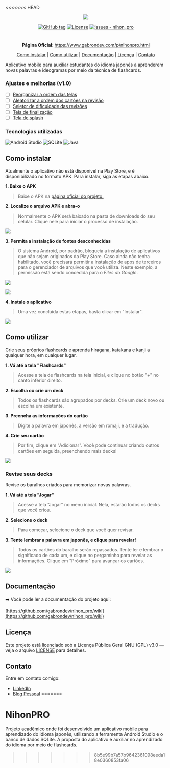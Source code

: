 <<<<<<< HEAD
<p align="center">
  <img src="https://blogger.googleusercontent.com/img/a/AVvXsEje6XouSbCScAvnn6UHgeDRK1xCuj8bl9EoC25LnY0MCNSq5lcIX-gExKCmlnDriCra6_gvFIz3kt7xmK0AY7BbJh3H0ePivKGPgP3iMBL9fbb_MeCevtthHGRWHfI2Nd6dwLV1UGQTnkaNlm3oku3Pf_lzZUONmNMAQlRRiJcW7JEgbbsgJRrnLUTg6o8g=s16000" />
</p>

<div align="center">

[![GitHub tag](https://img.shields.io/github/tag/gabrondev/nihon_pro?include_prereleases=&sort=semver&color=red)](https://github.com/gabrondev/nihon_pro/releases/)
[![License](https://img.shields.io/badge/License-GPL_3.0-red)](https://github.com/gabrondev/nihon_pro/blob/main/LICENSE)
[![issues - nihon_pro](https://img.shields.io/github/issues/gabrondev/nihon_pro)](https://github.com/gabrondev/nihon_pro/issues)
</div>

#

<p align="center">
    <b>Página Oficial: </b> <a target="_blank" href="https://www.gabrondev.com/p/nihonpro.html">https://www.gabrondev.com/p/nihonpro.html</a>
</p>

<div align="center">

[Como instalar](#como-instalar) |
[Como utilizar](#como-utilizar) |
[Documentação](#documentação) | 
[Licença](#licença) | 
[Contato](#contato)
</div>

Aplicativo mobile para auxiliar estudantes do idioma japonês a aprenderem novas palavras e ideogramas por meio da técnica de flashcards.

### Ajustes e melhorias (v1.0)

- [ ] [Reorganizar a ordem das telas](https://github.com/gabrondev/nihon_pro/issues/1)
- [ ] [Aleatorizar a ordem dos cartões na revisão](https://github.com/gabrondev/nihon_pro/issues/2)
- [ ] [Seletor de dificuldade das revisões](https://github.com/gabrondev/nihon_pro/issues/3)
- [ ] [Tela de finalização](https://github.com/gabrondev/nihon_pro/issues/4)
- [ ] [Tela de splash](https://github.com/gabrondev/nihon_pro/issues/5)

### Tecnologias utilizadas

![Android Studio](https://blogger.googleusercontent.com/img/b/R29vZ2xl/AVvXsEibBkRsM6piEI9XtsCFKEoHbhjI3QUGqqUpc7jFlLHmiAfg-d242iAnACRxDyzo5AiCuM_yfcIbSs3UU_iLMbTsACDbvqMvWLG1_yCBeuRSpgQ6jJ2-AGOY_h69H5Z1fRcoCmhiiBYVOFVLlCV-Jf60GJgORf05YArIAY96CjiIXz1n4FNqetFsRXMBImSE/s1600/android-studio.png)
![SQLite](https://blogger.googleusercontent.com/img/b/R29vZ2xl/AVvXsEjrhsRPPmCvywxkQ-2H_hhFExmDC4UJD4EorlKChOkQEjAaUN9ScKpOWabVwxvm7vM2cKg79iOrB7bCPm-2pVVCZ2jP-0a5kspvUb3MBrItTOGy0XvJoHORD4HOHi162yA6tAGreXNY0EJF5wcHriIxKHt6qRxl-tHIxfXXQ53BGknxNO-nyl0M4Cl7pj23/s1600/sqlite.png)
![Java](https://blogger.googleusercontent.com/img/b/R29vZ2xl/AVvXsEj8PtxECd1T7P4QLzQKGk-h0UoWVdG3esor-WrRj1VTErNNtMVuxIGDOegaqblx8AC5SP-Knn-sML_hOn2wr_BGIjvI-nH550D9OM2AEL2Rlu0ZLtyYSFgtmST8A2QImK80XYVTAsbTvMx43HyBnWptf5InzV4HGZKKPng35PrJY0KAiTxVVJ-x0S_Iydsd/s1600/java.png)

## Como instalar

Atualmente o aplicativo não está disponível na Play Store, e é disponibilizado no formato APK. Para instalar, siga as etapas abaixo.

**1. Baixe o APK**

>Baixe o APK na [página oficial do projeto.](https://www.gabrondev.com/p/nihonpro.html)

**2. Localize o arquivo APK e abra-o**

>Normalmente o APK será baixado na pasta de downloads do seu celular. Clique nele para iniciar o processo de instalação.

![](https://blogger.googleusercontent.com/img/b/R29vZ2xl/AVvXsEgnZiLTKrYkBfxnUkRlw7CLD4tKBwIsakN3QPOpvM4Ul1bm-Vkh8G71T-MbHH6AT6emX8dGfhKCi8uGyHKuRKPdltZeUgfpM7SWHdoBYBIsyXbWXdhztQ3NtprRBE1TGyZPBhIvJMCJ7b3Z1CX072ZPDfpBQPigmtEfGcSpdeT3S9NJ5c06loujccjHlyeC/w320-h204/nihon_installation_step1.png)

**3. Permita a instalação de fontes desconhecidas**

>O sistema Android, por padrão, bloqueia a instalação de aplicativos que não sejam originados da Play Store. Caso ainda não tenha habilitado, você precisará permitir a instalação de apps de terceiros para o gerenciador de arquivos que você utiliza. Neste exemplo, a permissão está sendo concedida para o _Files do Google_.

![](https://blogger.googleusercontent.com/img/b/R29vZ2xl/AVvXsEiK4Y2bt264v2_94Q_yhg0F3WHhOmaSTkcfg7S4Wi3ccYy6Z_tGW1Z_9cScOlK0oZq7IeUhyJgM6G9Yl0OX_GE1TuCz5qctT0onsy9S5Kis79vf0WhhZsfMv5ebMI7ossnIyBXm3zHs1__fo3THa49OAcSfsvaT6wm0MeNhKlfcrulsAFK6sPxPOWNRl9Sf/s320/nihon_installation_step2.png)

![](https://blogger.googleusercontent.com/img/b/R29vZ2xl/AVvXsEhB7CkkYz0NA-XIEmedyIi94kGchXO2Qdo8WQdZotBzoeO2qHpJXXtjOm4AGkCnU9c8eRNoDz9V2PAGrdJwYFdD2dWJ8K5RrlNURk41_de2fSvF31CHLVrpVmdn4RfqK1l4IE_Unx9ww5q0TivTeMe0miXmSwoTPMYq9v9_tPgtKfNDqH9aDhTvzsxz9AG2/s320/nihon_installation_step3.png)

**4. Instale o aplicativo**
>Uma vez concluída estas etapas, basta clicar em "Instalar".

![](https://blogger.googleusercontent.com/img/b/R29vZ2xl/AVvXsEg6IJdiVCgR-QsB0skncAPYoMDwoSKeVfZsnMO_PJnQENNG5n29EJXP2Qkk62ALMH_y7xwTXXWSYCmfPNKE6-yj94nyPkgDsndfc4OmQFxGJopaFeo0FHEZ2iCjWLcGrVJRe7-r_q3SaFK0ogVzsAONJYGVFttVqlsRgIf27rJGxew7QmagTgx1MVrJmBRT/s320/nihon_installation_step4.png)

## Como utilizar

Crie seus próprios flashcards e aprenda hiragana, katakana e kanji a qualquer hora, em qualquer lugar.

**1. Vá até a tela "Flashcards"**

>Acesse a tela de flashcards na tela inicial, e clique no botão "+" no canto inferior direito.

**2. Escolha ou crie um deck**

>Todos os flashcards são agrupados por decks. Crie um deck novo ou escolha um existente.

**3. Preencha as informações do cartão**

>Digite a palavra em japonês, a versão em romaji, e a tradução.

**4. Crie seu cartão**

>Por fim, clique em "Adicionar". Você pode continuar criando outros cartões em seguida, preenchendo mais decks!

![](https://blogger.googleusercontent.com/img/b/R29vZ2xl/AVvXsEjcXu-jMdshIj9WNZsOburEY5ox7M8k9UgJ2TWxNuVzmQSrbrZ2yfMvK6MLKC9kvqY0cTa866vV49Z8hmvWhon_pH1n7gCbL9cof8Uz2Tb3x0jmTVTw6J1oX39KjzpZfjZrj9BlbbeU5q8-zFqMtGQJ-8FGSC09a_1sXexBwLBfU6CJ4E6t-OhfdT5g-GCi/s320/nihon_show_git_1.gif)

### Revise seus decks

Revise os baralhos criados para memorizar novas palavras.

**1. Vá até a tela "Jogar"**

>Acesse a tela "Jogar" no menu inicial. Nela, estarão todos os decks que você criou.

**2. Selecione o deck**

>Para começar, selecione o deck que você quer revisar.

**3. Tente lembrar a palavra em japonês, e clique para revelar!**

>Todos os cartões do baralho serão repassados. Tente ler e lembrar o significado de cada um, e clique no pergaminho para revelar as informações. Clique em "Próximo" para avançar os cartões.

![](https://blogger.googleusercontent.com/img/b/R29vZ2xl/AVvXsEiiVoVJdXt9A33fNha2scD4MjymeH1qo4ArycOhFsQycdB7RaLOZunczDn-KTs-fDC1k_Z6s61aX2_OmAGhalBAzNziUu_CChnzxZC-77fzrVASEfXAM0NJchGIx2ezJWemuISHFJKk541io2_9majQW4S7ugc_2LtkFPTTFv6xnIeDoqbww2Ub4Q3nTwJj/w193-h400/nihon_show_git_2.gif)

## Documentação

➡️ Você pode ler a documentação do projeto aqui:

 [https://github.com/gabrondev/nihon_pro/wiki](https://github.com/gabrondev/nihon_pro/wiki)

## Licença

Este projeto está licenciado sob a Licença Pública Geral GNU (GPL) v3.0 — veja o arquivo [LICENSE](https://github.com/gabrondev/nihon_pro/blob/main/LICENSE) para detalhes.

## Contato

Entre em contato comigo:

- [LinkedIn](https://www.linkedin.com/in/gabrondev/)
- [Blog Pessoal](https://www.gabrondev.com/)
=======
# NihonPRO

Projeto acadêmico onde foi desenvolvido um aplicativo mobile para aprendizado do idioma japonês, utilizando a ferramenta Android Studio e o banco de dados SQLite. A proposta do aplicativo é auxiliar no aprendizado do idioma por meio de flashcards.
>>>>>>> 8b5e99b7a57b9642361098eeda18e0360853fa06
